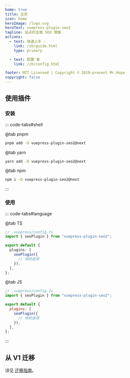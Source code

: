 ```yaml
---
home: true
title: 主页
icon: home
heroImage: /logo.svg
heroText: vuepress-plugin-seo2
tagline: 站点的全面 SEO 增强
actions:
  - text: 快速上手 💡
    link: /zh/guide.html
    type: primary

  - text: 配置 🛠
    link: /zh/config.html

footer: MIT Licensed | Copyright © 2019-present Mr.Hope
copyright: false
---
```


## 使用插件

### 安装

::: code-tabs#shell

@tab pnpm

```bash
pnpm add -D vuepress-plugin-seo2@next
```

@tab yarn

```bash
yarn add -D vuepress-plugin-seo2@next
```

@tab npm

```bash
npm i -D vuepress-plugin-seo2@next
```

:::

### 使用

::: code-tabs#language

@tab TS

```ts
// .vuepress/config.ts
import { seoPlugin } from "vuepress-plugin-seo2";

export default {
  plugins: [
    seoPlugin({
      // 你的选项
    }),
  ],
};
```

@tab JS

```js
// .vuepress/config.js
import { seoPlugin } from "vuepress-plugin-seo2";

export default {
  plugins: [
    seoPlugin({
      // 你的选项
    }),
  ],
};
```

:::

## 从 V1 迁移

详见 [迁移指南](./migration.md)。
